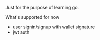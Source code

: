 Just for the purpose of learning go.

What's supported for now

- user signin/signup with wallet signature
- jwt auth
